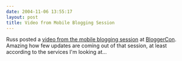 ```yaml
---
date: 2004-11-06 13:55:17
layout: post
title: Video from Mobile Blogging Session
---
```


Russ posted a [video from the mobile blogging session](http://www.russellbeattie.com/notebook/videos/bloggercon.3gp) at [BloggerCon](http://www.bloggercon.org). Amazing how few updates are coming out of that session, at least according to the services I'm looking at...
